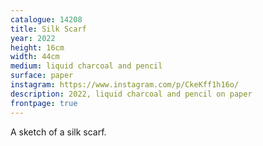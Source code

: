 ```yaml
---
catalogue: 14208
title: Silk Scarf
year: 2022
height: 16cm
width: 44cm
medium: liquid charcoal and pencil
surface: paper
instagram: https://www.instagram.com/p/CkeKff1h16o/
description: 2022, liquid charcoal and pencil on paper
frontpage: true
---
```

A sketch of a silk scarf.
